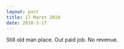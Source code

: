 ```yaml
---
layout: post
title: 17 Maret 2018
date: 2018-3-17
---
```

Still old man place. Out paid job. No revenue.
